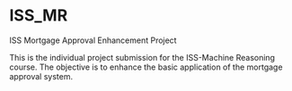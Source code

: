 # ISS_MR
ISS Mortgage Approval Enhancement Project

This is the individual project submission for the ISS-Machine Reasoning course. The objective is to enhance the basic application of the mortgage approval system.
